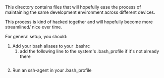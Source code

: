 This directory contains files that will hopefully ease the process of
maintaining the same development environment across different devices.

This process is kind of hacked together and will hopefully become more
streamlined/ nice over time.

For general setup, you should:
1. Add your bash aliases to your .bashrc
   1. add the following line to the system's .bash_profile if it's not already
      there
      ```
      
      ```
1. Run an ssh-agent in your .bash_profile

